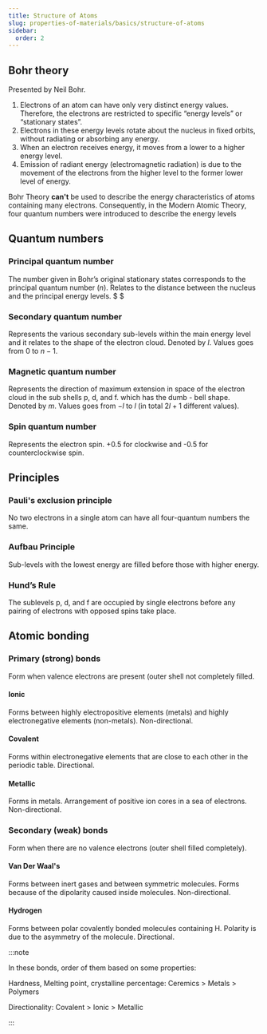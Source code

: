 ```yaml
---
title: Structure of Atoms
slug: properties-of-materials/basics/structure-of-atoms
sidebar:
  order: 2
---
```


## Bohr theory

Presented by Neil Bohr.

1. Electrons of an atom can have only very distinct energy values. Therefore,
   the electrons are restricted to specific “energy levels” or “stationary
   states”.
2. Electrons in these energy levels rotate about the nucleus in fixed orbits,
   without radiating or absorbing any energy.
3. When an electron receives energy, it moves from a lower to a higher energy
   level.
4. Emission of radiant energy (electromagnetic radiation) is due to the movement
   of the electrons from the higher level to the former lower level of energy.

Bohr Theory **can't** be used to describe the energy characteristics of atoms
containing many electrons. Consequently, in the Modern Atomic Theory, four
quantum numbers were introduced to describe the energy levels

## Quantum numbers

### Principal quantum number

The number given in Bohr’s original stationary states corresponds to the
principal quantum number ($n$). Relates to the distance between the nucleus and
the principal energy levels. $ $

### Secondary quantum number

Represents the various secondary sub-levels within the main energy level and it
relates to the shape of the electron cloud. Denoted by $l$. Values goes from $0$
to $n-1$.

### Magnetic quantum number

Represents the direction of maximum extension in space of the electron cloud in
the sub shells p, d, and f. which has the dumb - bell shape. Denoted by $m$.
Values goes from $-l$ to $l$ (in total $2l + 1$ different values).

### Spin quantum number

Represents the electron spin. +0.5 for clockwise and -0.5 for counterclockwise
spin.

## Principles

### Pauli's exclusion principle

No two electrons in a single atom can have all four-quantum numbers the same.

### Aufbau Principle

Sub-levels with the lowest energy are filled before those with higher energy.

### Hund’s Rule

The sublevels p, d, and f are occupied by single electrons before any pairing of
electrons with opposed spins take place.

## Atomic bonding

### Primary (strong) bonds

Form when valence electrons are present (outer shell not completely filled.

#### Ionic

Forms between highly electropositive elements (metals) and highly
electronegative elements (non-metals). Non-directional.

#### Covalent

Forms within electronegative elements that are close to each other in the
periodic table. Directional.

#### Metallic

Forms in metals. Arrangement of positive ion cores in a sea of electrons.
Non-directional.

### Secondary (weak) bonds

Form when there are no valence electrons (outer shell filled completely).

#### Van Der Waal's

Forms between inert gases and between symmetric molecules. Forms because of the
dipolarity caused inside molecules. Non-directional.

#### Hydrogen

Forms between polar covalently bonded molecules containing H. Polarity is due to
the asymmetry of the molecule. Directional.

:::note

In these bonds, order of them based on some properties:

Hardness, Melting point, crystalline percentage: Ceremics > Metals > Polymers

Directionality: Covalent > Ionic > Metallic

:::
